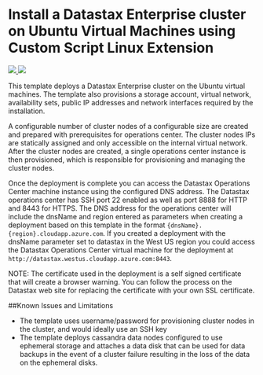 # Install a Datastax Enterprise cluster on Ubuntu Virtual Machines using Custom Script Linux Extension

<a href="https://portal.azure.com/#create/Microsoft.Template/uri/https%3A%2F%2Fraw.githubusercontent.com%2FAzure%2Fazure-quickstart-templates%2Fmaster%2Fdatastax-enterprise%2Fazuredeploy.json" target="_blank">
    <img src="http://azuredeploy.net/deploybutton.png"/>
</a>
<a href="http://armviz.io/#/?load=https%3A%2F%2Fraw.githubusercontent.com%2FAzure%2Fazure-quickstart-templates%2Fmaster%2Fdatastax-enterprise%2Fazuredeploy.json" target="_blank">
    <img src="http://armviz.io/visualizebutton.png"/>
</a>

This template deploys a Datastax Enterprise cluster on the Ubuntu virtual machines. The template also provisions a storage account, virtual network, availability sets, public IP addresses and network interfaces required by the installation.

A configurable number of cluster nodes of a configurable size are created and prepared with prerequisites for operations center. The cluster nodes IPs are statically assigned and only accessible on the internal virtual network.  After the cluster nodes are created, a single operations center instance is then provisioned, which is responsible for provisioning and managing the cluster nodes.

Once the deployment is complete you can access the Datastax Operations Center machine instance using the configured DNS address. The Datastax operations center has SSH port 22 enabled as well as port 8888 for HTTP and 8443 for HTTPS.  The DNS address for the operations center will include the dnsName and region entered as parameters when creating a deployment based on this template in the format `{dnsName}.{region}.cloudapp.azure.com`. If you created a deployment with the dnsName parameter set to datastax in the West US region you could access the Datastax Operations Center virtual machine for the deployment at `http://datastax.westus.cloudapp.azure.com:8443`.

NOTE: The certificate used in the deployment is a self signed certificate that will create a browser warning.  You can follow the process on the Datastax web site for replacing the certificate with your own SSL certificate.

##Known Issues and Limitations
- The template uses username/password for provisioning cluster nodes in the cluster, and would ideally use an SSH key
- The template deploys cassandra data nodes configured to use ephemeral storage and attaches a data disk that can be used for data backups in the event of a cluster failure resulting in the loss of the data on the ephemeral disks.
